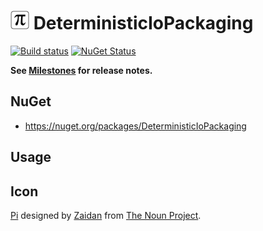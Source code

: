 # <img src="/src/icon.png" height="30px"> DeterministicIoPackaging

[![Build status](https://ci.appveyor.com/api/projects/status/yw2qps5cxvxh850v?svg=true)](https://ci.appveyor.com/project/SimonCropp/deterministiciopackaging)
[![NuGet Status](https://img.shields.io/nuget/v/DeterministicIoPackaging.svg)](https://www.nuget.org/packages/DeterministicIoPackaging/)

**See [Milestones](../../milestones?state=closed) for release notes.**


## NuGet

 * https://nuget.org/packages/DeterministicIoPackaging


## Usage


## Icon

[Pi](https://thenounproject.com/icon/pi-2131020/) designed by [Zaidan](https://thenounproject.com/creator/mzaidanfiros/) from [The Noun Project](https://thenounproject.com).


